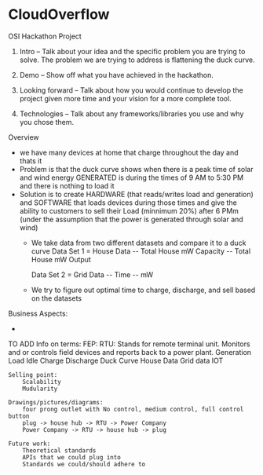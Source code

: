 # CloudOverflow
OSI Hackathon Project


1. Intro – Talk about your idea and the specific problem you are trying to solve.
    The problem we are trying to address is flattening the duck curve.
    
2. Demo – Show off what you have achieved in the hackathon.
3. Looking forward – Talk about how you would continue to develop the project given more time and your vision 
for a more complete tool.
4. Technologies – Talk about any frameworks/libraries you use and why you chose them.


Overview
- we have many devices at home that charge throughout the day and thats it
- Problem is that the duck curve shows when there is a peak time of solar and wind energy GENERATED is during the times of 9 AM to 5:30 PM and there is nothing to load it 
- Solution is to create HARDWARE (that reads/writes load and generation) and SOFTWARE that loads devices during those times and give the ability to customers to sell their Load  (minnimum 20%) after 6 PMm (under the assumption that the power is generated through solar and wind)
    - We take data from two different datasets and compare it to a duck curve
        Data Set 1 = House Data
            -- Total House mW Capacity
            -- Total House mW Output
      
        Data Set 2 = Grid Data
            -- Time 
            -- mW
    - We try to figure out optimal time to charge, discharge, and sell based on the datasets





Business Aspects:

- 








TO ADD
    Info on terms:
        FEP:
        RTU: Stands for remote terminal unit. Monitors and or controls field devices and reports back to a power plant.
        Generation
        Load
        Idle
        Charge
        Discharge
        Duck Curve
        House Data
        Grid data
        IOT

    Selling point:
        Scalability
        Mudularity

    Drawings/pictures/diagrams:
        four prong outlet with No control, medium control, full control button
        plug -> house hub -> RTU -> Power Company
        Power Company -> RTU -> house hub -> plug

    Future work:
        Theoretical standards
        APIs that we could plug into
        Standards we could/should adhere to
